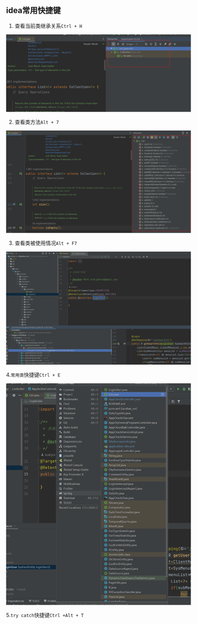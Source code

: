## idea常用快捷键

1. 查看当前类继承关系`Ctrl + H`

![](../../assets/1659272793031.png)

2. 查看类方法`Alt + 7`

![](../../assets/1659272793046.png)

3. 查看类被使用情况`Alt + F7`

![](../../assets/1659272793062.png)

4.`常用类`快捷键`Ctrl + E`

![](../../assets/1659272793078.png)

5.`try catch`快捷键`Ctrl +Alt + T`





